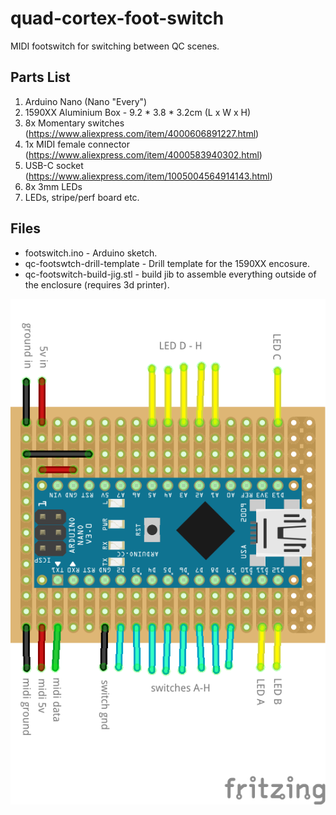 # quad-cortex-foot-switch
MIDI footswitch for switching between QC scenes.

## Parts List

1. Arduino Nano (Nano "Every")
2. 1590XX Aluminium Box - 9.2 * 3.8 * 3.2cm (L x W x H)
3. 8x Momentary switches (https://www.aliexpress.com/item/4000606891227.html)
4. 1x MIDI female connector (https://www.aliexpress.com/item/4000583940302.html)
5. USB-C socket (https://www.aliexpress.com/item/1005004564914143.html)
6. 8x 3mm LEDs
7. LEDs, stripe/perf board etc.

## Files 

* footswitch.ino - Arduino sketch.
* qc-footswtch-drill-template - Drill template for the 1590XX encosure.
* qc-footswitch-build-jig.stl - build jib to assemble everything outside of the enclosure (requires 3d printer).

![layout](qc-footswitch_bb.png)



